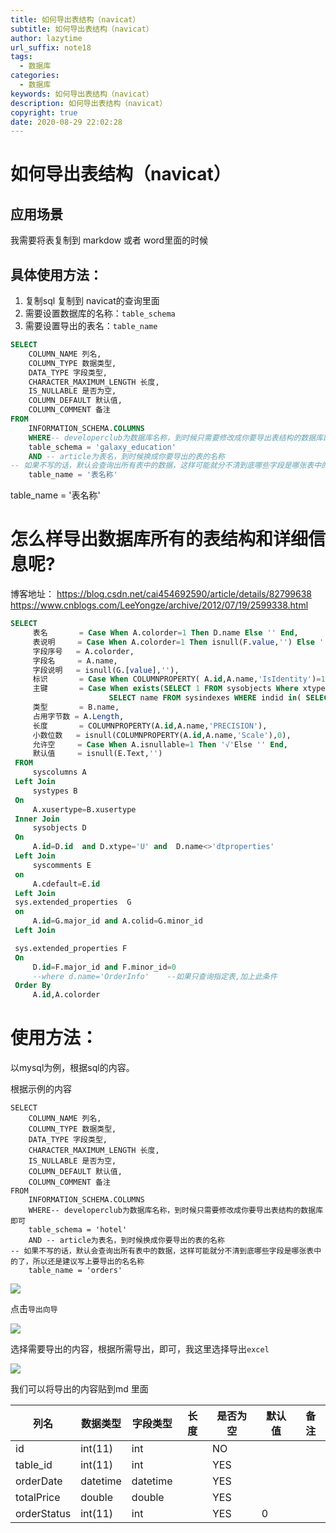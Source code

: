 ```yaml
---
title: 如何导出表结构（navicat）
subtitle: 如何导出表结构（navicat）
author: lazytime
url_suffix: note18
tags:
  - 数据库
categories:
  - 数据库
keywords: 如何导出表结构（navicat）
description: 如何导出表结构（navicat）
copyright: true
date: 2020-08-29 22:02:28
---
```


# 如何导出表结构（navicat）

## 应用场景

我需要将表复制到 markdow 或者 word里面的时候

<!-- more -->

## 具体使用方法：

1. 复制sql 复制到 navicat的查询里面
2. 需要设置数据库的名称：`table_schema`
3. 需要设置导出的表名：`table_name`

```sql
SELECT
	COLUMN_NAME 列名,
	COLUMN_TYPE 数据类型,
	DATA_TYPE 字段类型,
	CHARACTER_MAXIMUM_LENGTH 长度,
	IS_NULLABLE 是否为空,
	COLUMN_DEFAULT 默认值,
	COLUMN_COMMENT 备注 
FROM
	INFORMATION_SCHEMA.COLUMNS 
	WHERE-- developerclub为数据库名称，到时候只需要修改成你要导出表结构的数据库即可
	table_schema = 'galaxy_education' 
	AND -- article为表名，到时候换成你要导出的表的名称
-- 如果不写的话，默认会查询出所有表中的数据，这样可能就分不清到底哪些字段是哪张表中的了，所以还是建议写上要导出的名名称
	table_name = '表名称'
```

table_name = '表名称'

# 怎么样导出数据库所有的表结构和详细信息呢?

博客地址：
https://blog.csdn.net/cai454692590/article/details/82799638
https://www.cnblogs.com/LeeYongze/archive/2012/07/19/2599338.html

```sql
SELECT
     表名       = Case When A.colorder=1 Then D.name Else '' End,
     表说明     = Case When A.colorder=1 Then isnull(F.value,'') Else '' End,
     字段序号   = A.colorder,
     字段名     = A.name,
     字段说明   = isnull(G.[value],''),
     标识       = Case When COLUMNPROPERTY( A.id,A.name,'IsIdentity')=1 Then '√'Else '' End,
     主键       = Case When exists(SELECT 1 FROM sysobjects Where xtype='PK' and parent_obj=A.id and name in (
                      SELECT name FROM sysindexes WHERE indid in( SELECT indid FROM sysindexkeys WHERE id = A.id AND colid=A.colid))) then '√' else '' end,
     类型       = B.name,
     占用字节数 = A.Length,
     长度       = COLUMNPROPERTY(A.id,A.name,'PRECISION'),
     小数位数   = isnull(COLUMNPROPERTY(A.id,A.name,'Scale'),0),
     允许空     = Case When A.isnullable=1 Then '√'Else '' End,
     默认值     = isnull(E.Text,'')
 FROM
     syscolumns A
 Left Join
     systypes B
 On
     A.xusertype=B.xusertype
 Inner Join
     sysobjects D
 On
     A.id=D.id  and D.xtype='U' and  D.name<>'dtproperties'
 Left Join
     syscomments E
 on
     A.cdefault=E.id
 Left Join
 sys.extended_properties  G
 on
     A.id=G.major_id and A.colid=G.minor_id
 Left Join

 sys.extended_properties F
 On
     D.id=F.major_id and F.minor_id=0
     --where d.name='OrderInfo'    --如果只查询指定表,加上此条件
 Order By
     A.id,A.colorder
```

# 使用方法：

以mysql为例，根据sql的内容。

根据示例的内容

```mysql
SELECT
	COLUMN_NAME 列名,
	COLUMN_TYPE 数据类型,
	DATA_TYPE 字段类型,
	CHARACTER_MAXIMUM_LENGTH 长度,
	IS_NULLABLE 是否为空,
	COLUMN_DEFAULT 默认值,
	COLUMN_COMMENT 备注 
FROM
	INFORMATION_SCHEMA.COLUMNS 
	WHERE-- developerclub为数据库名称，到时候只需要修改成你要导出表结构的数据库即可
	table_schema = 'hotel' 
	AND -- article为表名，到时候换成你要导出的表的名称
-- 如果不写的话，默认会查询出所有表中的数据，这样可能就分不清到底哪些字段是哪张表中的了，所以还是建议写上要导出的名名称
	table_name = 'orders'
```



![](https://gitee.com/lazyTimes/imageReposity/raw/master/img/20200829215314.png)

点击`导出向导`

![](https://gitee.com/lazyTimes/imageReposity/raw/master/img/20200829215354.png)

选择需要导出的内容，根据所需导出，即可，我这里选择导出`excel`

![](https://gitee.com/lazyTimes/imageReposity/raw/master/img/20200829215901.png)

我们可以将导出的内容贴到md 里面



| 列名        | 数据类型 | 字段类型 | 长度 | 是否为空 | 默认值 | 备注 |
| ----------- | -------- | -------- | ---- | -------- | ------ | ---- |
| id          | int(11)  | int      |      | NO       |        |      |
| table_id    | int(11)  | int      |      | YES      |        |      |
| orderDate   | datetime | datetime |      | YES      |        |      |
| totalPrice  | double   | double   |      | YES      |        |      |
| orderStatus | int(11)  | int      |      | YES      | 0      |      |